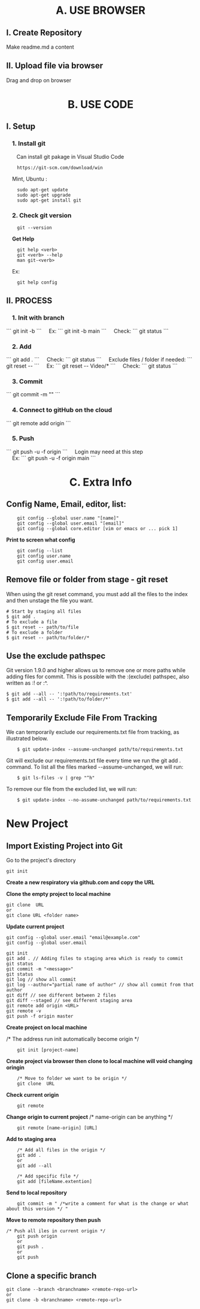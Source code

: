 <h1 align="center"> A. USE BROWSER </h1>
<h2> I. Create Repository </h2>

Make readme.md a content

<h2> II. Upload file via browser </h2>

Drag and drop on browser

<h1 align="center"> B. USE CODE</h1>
<h2> I. Setup</h2>

<h3> &nbsp;&nbsp;&nbsp; 1. Install git</h3>
&nbsp;&nbsp;&nbsp;&nbsp;&nbsp;&nbsp; Can install git pakage in Visual Studio Code

```
    https://git-scm.com/download/win
```
&nbsp;&nbsp;&nbsp; Mint, Ubuntu : 

```
    sudo apt-get update
    sudo apt-get upgrade
    sudo apt-get install git
```
<h3> &nbsp;&nbsp;&nbsp; 2. Check git version </h3>

```
    git --version
``` 
&nbsp;&nbsp;&nbsp; **Get Help**

```
    git help <verb>
    git <verb> --help
    man git-<verb>
```    
&nbsp;&nbsp;&nbsp; Ex: 

```
    git help config
```
<h2>II. PROCESS</h2>
<h3> &nbsp;&nbsp;&nbsp; 1. Init with branch</h3>
```
    git init -b <branch name>
```
&nbsp;&nbsp;&nbsp; Ex:
```
    git init -b main
```
&nbsp;&nbsp;&nbsp; Check:
```
    git status
```
<h3> &nbsp;&nbsp;&nbsp; 2. Add </h3>
```
    git add .
```
&nbsp;&nbsp;&nbsp; Check:
```
    git status
```
&nbsp;&nbsp;&nbsp; Exclude files / folder if needed:
```
    git reset -- <path/to/file>
```
&nbsp;&nbsp;&nbsp; Ex: 
```
    git reset -- Video/*
```
&nbsp;&nbsp;&nbsp; Check:
```
    git status
```
<h3> &nbsp;&nbsp;&nbsp; 3. Commit </h3>
```
    git commit -m "<Message>"
```
<h3> &nbsp;&nbsp;&nbsp; 4. Connect to gitHub on the cloud </h3>
```
    git remote add origin <git hub code link>
```
<h3> &nbsp;&nbsp;&nbsp; 5. Push </h3>
```
    git push -u -f origin <branch>
```
&nbsp;&nbsp;&nbsp; Login may need at this step <br>
&nbsp;&nbsp;&nbsp; Ex:
```
    git push -u -f origin main
```
<h1 align="center"> C. Extra Info</h1>

## Config Name, Email, editor, list:
```
    git config --global user.name "[name]"
    git config --global user.email "[email]"
    git config --global core.editor [vim or emacs or ... pick 1]
```
**Print to screen what config**
```
    git config --list
    git config user.name
    git config user.email
```
## Remove file or folder from stage - git reset
When using the git reset command, you must add all the files to the index and then unstage the file you want.
```
# Start by staging all files
$ git add .
# To exclude a file
$ git reset -- path/to/file
# To exclude a folder
$ git reset -- path/to/folder/*
```

## Use the exclude pathspec
Git version 1.9.0 and higher allows us to remove one or more paths while adding files for commit. This is possible with the :(exclude) pathspec, also written as :! or :^.
```
$ git add --all -- ':!path/to/requirements.txt'
$ git add --all -- ':!path/to/folder/*'
```
## Temporarily Exclude File From Tracking
We can temporarily exclude our requirements.txt file from tracking, as illustrated below.
```
    $ git update-index --assume-unchanged path/to/requirements.txt
```
Git will exclude our requirements.txt file every time we run the git add . command. To list all the files marked --assume-unchanged, we will run:
```
    $ git ls-files -v | grep "^h"
```
To remove our file from the excluded list, we will run:
```
    $ git update-index --no-assume-unchanged path/to/requirements.txt
```


<h1> New Project </h1>

## Import Existing Project into Git

Go to the project's directory
```
git init
```











**Create a new respiratory via github.com and copy the URL**

**Clone the empty project to local machine**
```
git clone  URL
or
git clone URL <folder name>
```
**Update current project**
```
git config --global user.email "email@example.com"
git config --global user.email

git init
git add . // Adding files to staging area which is ready to commit
git status
git commit -m "<message>"
git status
git log // show all commit
git log --author="partial name of author" // show all commit from that author
git diff // see different between 2 files
git diff --staged // see different staging area
git remote add origin <URL>
git remote -v
git push -f origin master
```

**Create project on local machine**

/* The address run init automatically become origin */
```
    git init [project-name]
```
**Create project via browser then clone to local machine will void changing oringin**
```
    /* Move to folder we want to be origin */
    git clone  URL    
```
**Check current origin**
```
    git remote
```
**Change origin to current project**
/* name-origin can be anything */
```
    git remote [name-origin] [URL]
```

**Add to staging area**
```
    /* Add all files in the origin */
    git add .
    or
    git add --all
    
    /* Add specific file */
    git add [fileName.extention]
```
**Send to local repository**
```
    git commit -m " /*write a comment for what is the change or what about this version */ "
```
**Move to remote repository then push**
```
/* Push all iles in current origin */
    git push origin
    or
    git push .
    or
    git push
```
## Clone a specific branch
```
git clone --branch <branchname> <remote-repo-url>
or
git clone -b <branchname> <remote-repo-url>
```
